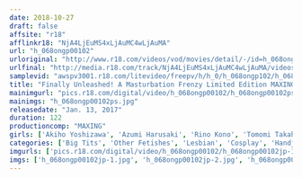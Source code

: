 ```yaml
---
date: 2018-10-27
draft: false
affsite: "r18"
afflinkr18: "NjA4LjEuMS4xLjAuMC4wLjAuMA"
url: "h_068ongp00102"
urloriginal: "http://www.r18.com/videos/vod/movies/detail/-/id=h_068ongp00102"
urlfinal: "http://media.r18.com/track/NjA4LjEuMS4xLjAuMC4wLjAuMA/videos/vod/movies/detail/-/id=h_068ongp00102"
samplevid: "awspv3001.r18.com/litevideo/freepv/h/h_0/h_068ongp102/h_068ongp102_dmb_w.mp4"
title: "Finally Unleashed! A Masturbation Frenzy Limited Edition MAXING 10th Anniversary Secret Special Release Videos 120 Minutes"
mainimgurl: "pics.r18.com/digital/video/h_068ongp00102/h_068ongp00102ps.jpg"
mainimgs: "h_068ongp00102ps.jpg"
releasedate: "Jan. 13, 2017"
duration: 122
productioncomp: "MAXING"
girls: ['Akiho Yoshizawa', 'Azumi Harusaki', 'Rino Kono', 'Tomomi Takahara', 'Yuria Sendo', 'Nozomi Ichinose', 'Ren Hido', 'Hiromi Goto', 'Nana Ninomiya', 'Riona Kamijo']
categories: ['Big Tits', 'Other Fetishes', 'Lesbian', 'Cosplay', 'Handjob', 'Sex Toys', 'Threesome / Foursome', 'Hi-Def']
imgurls: ['pics.r18.com/digital/video/h_068ongp00102/h_068ongp00102jp-1.jpg', 'pics.r18.com/digital/video/h_068ongp00102/h_068ongp00102jp-2.jpg', 'pics.r18.com/digital/video/h_068ongp00102/h_068ongp00102jp-3.jpg', 'pics.r18.com/digital/video/h_068ongp00102/h_068ongp00102jp-4.jpg', 'pics.r18.com/digital/video/h_068ongp00102/h_068ongp00102jp-5.jpg', 'pics.r18.com/digital/video/h_068ongp00102/h_068ongp00102jp-6.jpg', 'pics.r18.com/digital/video/h_068ongp00102/h_068ongp00102jp-7.jpg', 'pics.r18.com/digital/video/h_068ongp00102/h_068ongp00102jp-8.jpg', 'pics.r18.com/digital/video/h_068ongp00102/h_068ongp00102jp-9.jpg', 'pics.r18.com/digital/video/h_068ongp00102/h_068ongp00102jp-10.jpg', 'pics.r18.com/digital/video/h_068ongp00102/h_068ongp00102jp-11.jpg', 'pics.r18.com/digital/video/h_068ongp00102/h_068ongp00102jp-12.jpg', 'pics.r18.com/digital/video/h_068ongp00102/h_068ongp00102jp-13.jpg', 'pics.r18.com/digital/video/h_068ongp00102/h_068ongp00102jp-14.jpg', 'pics.r18.com/digital/video/h_068ongp00102/h_068ongp00102jp-15.jpg', 'pics.r18.com/digital/video/h_068ongp00102/h_068ongp00102jp-16.jpg', 'pics.r18.com/digital/video/h_068ongp00102/h_068ongp00102jp-17.jpg', 'pics.r18.com/digital/video/h_068ongp00102/h_068ongp00102jp-18.jpg']
imgs: ['h_068ongp00102jp-1.jpg', 'h_068ongp00102jp-2.jpg', 'h_068ongp00102jp-3.jpg', 'h_068ongp00102jp-4.jpg', 'h_068ongp00102jp-5.jpg', 'h_068ongp00102jp-6.jpg', 'h_068ongp00102jp-7.jpg', 'h_068ongp00102jp-8.jpg', 'h_068ongp00102jp-9.jpg', 'h_068ongp00102jp-10.jpg', 'h_068ongp00102jp-11.jpg', 'h_068ongp00102jp-12.jpg', 'h_068ongp00102jp-13.jpg', 'h_068ongp00102jp-14.jpg', 'h_068ongp00102jp-15.jpg', 'h_068ongp00102jp-16.jpg', 'h_068ongp00102jp-17.jpg', 'h_068ongp00102jp-18.jpg']
---
```

